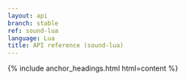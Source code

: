 ```yaml
---
layout: api
branch: stable
ref: sound-lua
language: Lua
title: API reference (sound-lua)
---
```

{% include anchor_headings.html html=content %}